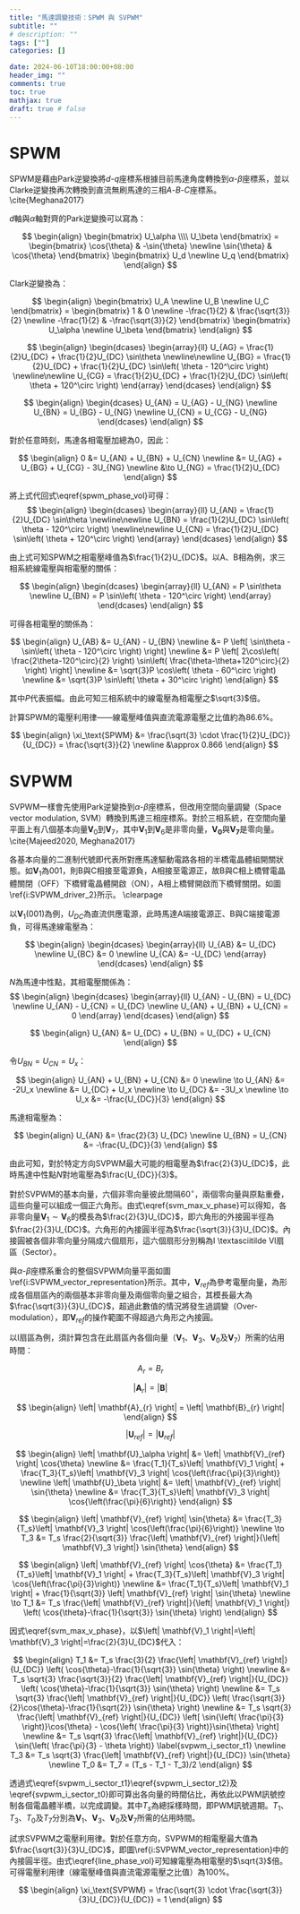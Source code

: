 ```yaml
---
title: "馬達調變技術：SPWM 與 SVPWM"
subtitle: ""
# description: ""
tags: [""]
categories: []

date: 2024-06-10T18:00:00+08:00
header_img: ""
comments: true
toc: true
mathjax: true
draft: true # false
---
```


# SPWM

SPWM是藉由Park逆變換將$d$-$q$座標系根據目前馬達角度轉換到$\alpha$-$\beta$座標系，並以Clarke逆變換再次轉換到直流無刷馬達的三相$A$-$B$-$C$座標系。\cite{Meghana2017}

<!--more-->

$d$軸與$\alpha$軸對齊的Park逆變換可以寫為：

$$
\begin{align}
\begin{bmatrix}
  U_\alpha \\\\
  U_\beta
\end{bmatrix} =
\begin{bmatrix}
  \cos{\theta} & -\sin{\theta} \newline
  \sin{\theta} &  \cos{\theta}
\end{bmatrix}
\begin{bmatrix}
  U_d \newline
  U_q
\end{bmatrix}
\end{align}
$$

Clark逆變換為：

$$
\begin{align}
\begin{bmatrix}
  U_A \newline
  U_B \newline
  U_C
\end{bmatrix} =
\begin{bmatrix}
    1            & 0 \newline
    -\frac{1}{2} & \frac{\sqrt{3}}{2} \newline
    -\frac{1}{2} & -\frac{\sqrt{3}}{2}
\end{bmatrix}
\begin{bmatrix}
  U_\alpha \newline
  U_\beta
\end{bmatrix}
\end{align}
$$

$$
\begin{align}
\begin{dcases}
\begin{array}{ll}
  U_{AG} = \frac{1}{2}U_{DC} + \frac{1}{2}U_{DC} \sin\theta \newline\newline
  U_{BG} = \frac{1}{2}U_{DC} + \frac{1}{2}U_{DC} \sin\left( \theta - 120^\circ \right) \newline\newline
  U_{CG} = \frac{1}{2}U_{DC} + \frac{1}{2}U_{DC} \sin\left( \theta + 120^\circ \right)
\end{array}
\end{dcases}
\end{align}
$$

$$
\begin{align}
\begin{dcases}
  U_{AN} = U_{AG} - U_{NG} \newline
  U_{BN} = U_{BG} - U_{NG} \newline
  U_{CN} = U_{CG} - U_{NG}
\end{dcases}
\end{align}
$$

對於任意時刻，馬達各相電壓加總為$0$，因此：

$$
\begin{align}
  0 &= U_{AN} + U_{BN} + U_{CN} \newline
    &= U_{AG} + U_{BG} + U_{CG} - 3U_{NG} \newline
    &\to U_{NG} = \frac{1}{2}U_{DC}
\end{align}
$$

將上式代回式\eqref{spwm_phase_vol}可得：
$$
\begin{align}
\begin{dcases}
\begin{array}{ll}
  U_{AN} = \frac{1}{2}U_{DC} \sin\theta \newline\newline
  U_{BN} = \frac{1}{2}U_{DC} \sin\left( \theta - 120^\circ \right) \newline\newline
  U_{CN} = \frac{1}{2}U_{DC} \sin\left( \theta + 120^\circ \right)
\end{array}
\end{dcases}
\end{align}
$$

由上式可知SPWM之相電壓峰值為$\frac{1}{2}U_{DC}$。以A、B相為例，求三相系統線電壓與相電壓的關係：

$$
\begin{align}
\begin{dcases}
    \begin{array}{ll}
    U_{AN} = P \sin\theta \newline
    U_{BN} = P \sin\left( \theta - 120^\circ \right)
    \end{array}
\end{dcases}
\end{align}
$$

可得各相電壓的關係為：

$$
\begin{align}
    U_{AB} &= U_{AN} - U_{BN} \newline
           &= P \left[ \sin\theta - \sin\left( \theta - 120^\circ \right) \right] \newline
           &= P \left[ 2\cos\left( \frac{2\theta-120^\circ}{2} \right) \sin\left( \frac{\theta-\theta+120^\circ}{2} \right)  \right] \newline
           &= \sqrt{3}P \cos\left( \theta - 60^\circ \right) \newline
           &= \sqrt{3}P \sin\left( \theta + 30^\circ \right)
\end{align}
$$

其中$P$代表振幅。由此可知三相系統中的線電壓為相電壓之$\sqrt{3}$倍。

計算SPWM的電壓利用律——線電壓峰值與直流電源電壓之比值約為$86.6\%$。

$$
\begin{align}
    \xi_\text{SPWM} &= \frac{\sqrt{3} \cdot \frac{1}{2}U_{DC}}{U_{DC}} = \frac{\sqrt{3}}{2} \newline
    &\approx 0.866
\end{align}
$$

# SVPWM

SVPWM一樣會先使用Park逆變換到$\alpha$-$\beta$座標系，但改用空間向量調變（Space vector modulation, SVM）轉換到馬達三相座標系。對於三相系統，在空間向量平面上有八個基本向量$\mathbf{V}_0$到$\mathbf{V}_7$，其中$\mathbf{V}_1$到$\mathbf{V}_6$是非零向量，$\mathbf{V_0}$與$\mathbf{V_7}$是零向量。 \cite{Majeed2020, Meghana2017}

各基本向量的二進制代號即代表所對應馬達驅動電路各相的半橋電晶體組開關狀態。如$\mathbf{V}_1$為001，則B與C相接至電源負，A相接至電源正，故B與C相上橋臂電晶體關閉（OFF）下橋臂電晶體開啟（ON），A相上橋臂開啟而下橋臂關閉。如圖\ref{i:SVPWM_driver_2}所示。
\clearpage


以$\mathbf{V}_1 (001)$為例，$U_{DC}$為直流供應電源，此時馬達A端接電源正、B與C端接電源負，可得馬達線電壓為：

$$
\begin{align}
\begin{dcases}
    \begin{array}{ll}
    U_{AB} &= U_{DC} \newline
    U_{BC} &= 0 \newline
    U_{CA} &= -U_{DC}
    \end{array}
\end{dcases}
\end{align}
$$

$N$為馬達中性點，其相電壓關係為：
$$
\begin{align}
\begin{dcases}
    \begin{array}{ll}
    U_{AN} - U_{BN} = U_{DC} \newline
    U_{AN} - U_{CN} = U_{DC} \newline
    U_{AN} + U_{BN} + U_{CN} = 0
    \end{array}
\end{dcases}
\end{align}
$$

$$
\begin{align}
    U_{AN} &= U_{DC} + U_{BN} = U_{DC} + U_{CN}
\end{align}
$$

令$U_{BN}=U_{CN}=U_x$：

$$
\begin{align}
    U_{AN} + U_{BN} + U_{CN} &= 0 \newline
    \to U_{AN} &= -2U_x \newline
    &= U_{DC} + U_x \newline
    \to U_{DC} &= -3U_x \newline
    \to U_x &= -\frac{U_{DC}}{3}
\end{align}
$$

馬達相電壓為：

$$
\begin{align}
    U_{AN} &= \frac{2}{3} U_{DC} \newline
    U_{BN} = U_{CN} &= -\frac{U_{DC}}{3}
\end{align}
$$

由此可知，對於特定方向SVPWM最大可能的相電壓為$\frac{2}{3}U_{DC}$，此時馬達中性點$N$對地電壓為$\frac{U_{DC}}{3}$。

對於SVPWM的基本向量，六個非零向量彼此間隔$60^\circ$，兩個零向量與原點重疊，這些向量可以組成一個正六角形。由式\eqref{svm_max_v_phase}可以得知，各非零向量$\mathbf{V}_1 \sim \mathbf{V}_6$的模長為$\frac{2}{3}U_{DC}$，即六角形的外接圓半徑為$\frac{2}{3}U_{DC}$。六角形的內接圓半徑為$\frac{\sqrt{3}}{3}U_{DC}$。內接圓被各個非零向量分隔成六個扇形，這六個扇形分別稱為I \textasciitilde VI扇區（Sector）。

與$\alpha$-$\beta$座標系重合的整個SVPWM向量平面如圖\ref{i:SVPWM_vector_representation}所示。其中，$\mathbf{V}_{ref}$為參考電壓向量，為形成各個扇區內的兩個基本非零向量及兩個零向量之組合，其模長最大為$\frac{\sqrt{3}}{3}U_{DC}$，超過此數值的情況將發生過調變（Over-modulation），即$\mathbf{V}_{ref}$的操作範圍不得超過六角形之內接圓。

以I扇區為例，須計算包含在此扇區內各個向量（$\mathbf{V}_1$、$\mathbf{V}_3$、$\mathbf{V}_0$及$\mathbf{V}_7$）所需的佔用時間：

$$
A_r = B_r
$$

$$
\left| \mathbf{A}_{r} \right| = \left| \mathbf{B} \right|
$$

$$
\begin{align}
\left| \mathbf{A}_{r} \right| = \left| \mathbf{B}_{r} \right|
\end{align}
$$

$$
\left\vert \mathbf{U}_{ref} \right\vert = \left\vert \mathbf{U}_{ref} \right\vert
$$

$$
\begin{align}
\left| \mathbf{U}_\alpha \right| &= \left| \mathbf{V}_{ref} \right| \cos{\theta} \newline
                                 &= \frac{T_1}{T_s}\left| \mathbf{V}_1 \right| +
                                    \frac{T_3}{T_s}\left| \mathbf{V}_3 \right| \cos{\left(\frac{\pi}{3}\right)} \newline
\left| \mathbf{U}_\beta  \right| &= \left| \mathbf{V}_{ref} \right| \sin{\theta} \newline
                                 &= \frac{T_3}{T_s}\left| \mathbf{V}_3 \right| \cos{\left(\frac{\pi}{6}\right)}
\end{align}
$$

$$
\begin{align}
    \left| \mathbf{V}_{ref} \right| \sin{\theta} &= \frac{T_3}{T_s}\left| \mathbf{V}_3 \right| \cos{\left(\frac{\pi}{6}\right)} \newline
    \to T_3 &= T_s \frac{2}{\sqrt{3}} \frac{\left| \mathbf{V}_{ref} \right|}{\left| \mathbf{V}_3 \right|} \sin{\theta}
\end{align}
$$

$$
\begin{align}
    \left| \mathbf{V}_{ref} \right| \cos{\theta} &= \frac{T_1}{T_s}\left| \mathbf{V}_1 \right| +
        \frac{T_3}{T_s}\left| \mathbf{V}_3 \right| \cos{\left(\frac{\pi}{3}\right)} \newline
                                                 &= \frac{T_1}{T_s}\left| \mathbf{V}_1 \right| +
        \frac{1}{\sqrt{3}} \left| \mathbf{V}_{ref} \right| \sin{\theta} \newline
    \to T_1 &= T_s \frac{\left| \mathbf{V}_{ref} \right|}{\left| \mathbf{V}_1 \right|} \left( \cos{\theta}-\frac{1}{\sqrt{3}} \sin{\theta} \right)
\end{align}
$$

因式\eqref{svm_max_v_phase}，以$\left| \mathbf{V}_1 \right|=\left| \mathbf{V}_3 \right|=\frac{2}{3}U_{DC}$代入：

$$
\begin{align}
    T_1 &= T_s \frac{3}{2} \frac{\left| \mathbf{V}_{ref} \right|}{U_{DC}} \left( \cos{\theta}-\frac{1}{\sqrt{3}} \sin{\theta} \right) \newline
        &= T_s \sqrt{3} \frac{\sqrt{3}}{2} \frac{\left| \mathbf{V}_{ref} \right|}{U_{DC}} \left( \cos{\theta}-\frac{1}{\sqrt{3}} \sin{\theta} \right) \newline
        &= T_s \sqrt{3} \frac{\left| \mathbf{V}_{ref} \right|}{U_{DC}} \left( \frac{\sqrt{3}}{2}\cos{\theta}-\frac{1}{\sqrt{2}} \sin{\theta} \right) \newline
        &= T_s \sqrt{3} \frac{\left| \mathbf{V}_{ref} \right|}{U_{DC}} \left[ \sin{\left( \frac{\pi}{3} \right)}\cos{\theta} - \cos{\left( \frac{\pi}{3} \right)}\sin{\theta} \right] \newline
        &= T_s \sqrt{3} \frac{\left| \mathbf{V}_{ref} \right|}{U_{DC}} \sin{\left( \frac{\pi}{3} - \theta \right)} \label{svpwm_i_sector_t1} \newline
    T_3 &= T_s \sqrt{3} \frac{\left| \mathbf{V}_{ref} \right|}{U_{DC}} \sin{\theta} \newline
    T_0 &= T_7 = (T_s - T_1 - T_3)/2
\end{align}
$$

透過式\eqref{svpwm_i_sector_t1}\eqref{svpwm_i_sector_t2}及\eqref{svpwm_i_sector_t0}即可算出各向量的時間佔比，再依此以PWM訊號控制各個電晶體半橋，以完成調變。其中$T_s$為總採樣時間，即PWM訊號週期。$T_1$、$T_3$、$T_0$及$T_7$分別為$\mathbf{V}_1$、$\mathbf{V}_3$、$\mathbf{V}_0$及$\mathbf{V}_7$所需的佔用時間。

試求SVPWM之電壓利用律。對於任意方向，SVPWM的相電壓最大值為$\frac{\sqrt{3}}{3}U_{DC}$，即圖\ref{i:SVPWM_vector_representation}中的內接圓半徑。由式\eqref{line_phase_vol}可知線電壓為相電壓的$\sqrt{3}$倍。可得電壓利用律（線電壓峰值與直流電源電壓之比值）為$100\%$。

$$
\begin{align}
    \xi_\text{SVPWM} = \frac{\sqrt{3} \cdot \frac{\sqrt{3}}{3}U_{DC}}{U_{DC}} = 1
\end{align}
$$
